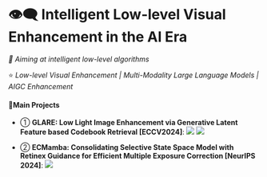 # 👁️‍🗨️ Intelligent Low-level Visual Enhancement in the AI Era

_🔖 Aiming at intelligent low-level algorithms_

⭐ _Low-level Visual Enhancement | Multi-Modality Large Language Models | AIGC Enhancement_

#### 📖Main Projects

- ① **GLARE: Low Light Image Enhancement via Generative Latent Feature based Codebook Retrieval [ECCV2024]**:  <a href="https://arxiv.org/abs/2407.12431"><img src="https://img.shields.io/badge/Arxiv-2407:12431-red"/></a> <a href="https://github.com/LowlevelAI/GLARE"><img src="https://img.shields.io/github/stars/LowlevelAI/GLARE"/></a>

- ② **ECMamba: Consolidating Selective State Space Model with Retinex Guidance for Efficient Multiple Exposure Correction [NeurIPS 2024]**: <a href="https://github.com/LowlevelAI/ECMamba"><img src="https://img.shields.io/github/stars/LowlevelAI/ECMamba"/></a>


